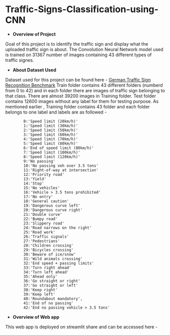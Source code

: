 # Traffic-Signs-Classification-using-CNN

* **Overview of Project**

Goal of this project is to identify the traffic sign and display what the uploaded traffic sign is about. The Convolution Neural Network model used  is 
trained on 31367 number of images containing 43 different types of traffic signes.

* **About Dataset Used**

Dataset used for this project can be found here - [German Traffic Sign Recognition Benchmark](https://www.kaggle.com/meowmeowmeowmeowmeow/gtsrb-german-traffic-sign)
Train folder contains 43 different folders (numberd from 0 to 42) and in each folder there are images of traffic sign belonging to that class. There are almost 39200 images in Training 
folder.
Test folder contains 12600 images without any label for them for testing purpose.
As mentioned earlier , Training folder contains 43 folder and each folder belongs to one label and labels are as followed - 

            0:'Speed limit (20km/h)'
            1:'Speed limit (30km/h)'
            2:'Speed limit (50km/h)'
            3:'Speed limit (60km/h)'
            4:'Speed limit (70km/h)'
            5:'Speed limit (80km/h)'
            6:'End of speed limit (80km/h)'
            7:'Speed limit (100km/h)'
            8:'Speed limit (120km/h)'
            9:'No passing'
            10:'No passing veh over 3.5 tons'
            11:'Right-of-way at intersection'
            12:'Priority road'
            13:'Yield'
            14:'Stop'
            15:'No vehicles'
            16:'Vehicle > 3.5 tons prohibited'
            17:'No entry'
            18:'General caution'
            19:'Dangerous curve left'
            20:'Dangerous curve right'
            21:'Double curve'
            22:'Bumpy road'
            23:'Slippery road'
            24:'Road narrows on the right'
            25:'Road work'
            26:'Traffic signals'
            27:'Pedestrians'
            28:'Children crossing'
            29:'Bicycles crossing'
            30:'Beware of ice/snow'
            31:'Wild animals crossing'
            32:'End speed + passing limits'
            33:'Turn right ahead'
            34:'Turn left ahead'
            35:'Ahead only'
            36:'Go straight or right'
            37:'Go straight or left'
            38:'Keep right'
            39:'Keep left'
            40:'Roundabout mandatory',
            41:'End of no passing'
            42:'End no passing vehicle > 3.5 tons'
            
* **Overview of Web app**

This web app is deployed on streamlit share and can be accessed here - 
